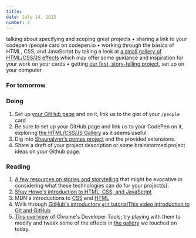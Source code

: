 ```yaml
---
title: 
date: July 14, 2015
number: 2
---
```


talking about specifying and scoping great projects • sharing a link to your codepen /people card on codepen.io • working through the basics of HTML, CSS, and JavaScript by taking a look at [a small gallery of HTML/CSS/JS effects](https://gist.github.com/8e881e01245989794c5e.git) which may offer some guidance and inspiration for your work on your cards • getting [our first, story-telling project](https://github.com/dgmde15/a-story-in-pomes), set up on your computer

### For tomorrow

### Doing

1.  Set up [your GitHub page](https://pages.github.com/) and on it, link us to the gist of your `/people` card
2.  Be sure to set up your GitHub page and link us to your CodePen on it, exploring [the HTML/CSS/JS Gallery](https://github.com/dgmds15/html-css-js-gallery) as it seems useful.
3.  Dig into [Shaunalynn's pomes project](https://github.com/dgmde15/a-story-in-pomes) and the provided extensions.
4.  Share a draft of your project description or some brainstormed project ideas on your Github page.

### Reading

1.  [A few resources on stories and storytelling](https://gist.github.com/aresnick/11ff4be3cf5b861c4748) that might be evocative in considering what these technologies can do for your project(s).
2.  [Shay Howe's introduction to HTML, CSS, and JavaScript](http://learn.shayhowe.com/html-css/)
3.  MDN's introductions to [CSS](https://developer.mozilla.org/en-US/Learn/CSS) and [HTML](https://developer.mozilla.org/en-US/Learn/HTML)
4.  Walk through [GitHub's introductory `git` tutorial](https://try.github.io/levels/1/challenges/1)[This video introduction to Git and GitHub](https://www.youtube.com/watch?v=U8GBXvdmHT4)
5.  [This overview](http://www.html5rocks.com/en/tutorials/developertools/part1/) of Chrome's Developer Tools; try playing with them to modify and tweak some of the effects in [the gallery](https://github.com/dgmds15/html-css-js-gallery) we touched on today.


